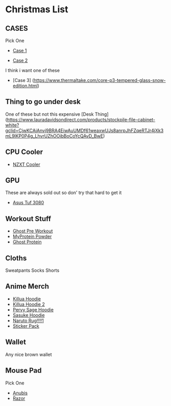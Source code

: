 # Christmas List

## CASES

Pick One
* [Case 1](https://www.corsair.com/us/en/Categories/Products/Cases/Mid-Tower-ATX-Cases/iCUE-220T-RGB-Airflow-Tempered-Glass-Mid-Tower-Smart-Case/p/CC-9011174-WW)

* [Case 2](https://www.corsair.com/us/en/Categories/Products/Cases/Mid-Tower-ATX-Cases/iCUE-4000X-RGB-Tempered-Glass-Mid-Tower-ATX-Case/p/CC-9011205-WW)

I think i want one of these

* [Case 3] (https://www.thermaltake.com/core-p3-tempered-glass-snow-edition.html)

## Thing to go under desk
One of these but not this expensive
[Desk Thing] (https://www.lauradavidsondirect.com/products/stockpile-file-cabinet-white?gclid=CjwKCAiAnvj9BRA4EiwAuUMDf61weaxwUJs8anrpJhFZqeRTJr4jXk3mL9lKP0P4g_LhvrUZhOOibBoCoYcQAvD_BwE)

## CPU Cooler
* [NZXT Cooler](https://www.nzxt.com/products/kraken-z63)

## GPU
These are always sold out so don' try that hard to get it
* [Asus Tuf 3080](https://www.newegg.com/asus-geforce-rtx-3080-tuf-rtx3080-10g-gaming/p/N82E16814126453)

## Workout Stuff
* [Ghost Pre Workout](https://www.ghostlifestyle.com/products/ghost-legend-x-sour-patch-kids?variant=28969454665802)
* [MyProtein Powder](https://us.myprotein.com/sports-nutrition/clear-whey-isolate/12095867.html)
* [Ghost Protein](https://www.ghostlifestyle.com/products/ghost-whey-x-chips-ahoy?variant=28799679397962)

## Cloths
Sweatpants
Socks
Shorts

## Anime Merch
* [Killua Hoodie](https://hypland.com/collections/hunter-x-hunter/products/hxh-killua-eyes-tie-dye-hoodie-tie-dye)
* [Killua Hoodie 2](https://hypland.com/collections/hunter-x-hunter/products/hxh-killua-eyes-tie-dye-hoodie-tie-dye)
* [Pervy Sage Hoodie](https://hypland.com/collections/naruto/products/naruto-jiraiya-chenille-hoodie-grey-tie-dye)
* [Sasuke Hoodie](https://hypland.com/collections/naruto/products/naruto-sasuke-chenille-hoodie-blue-tie-dye)
* [Naruto Rug!!!!1](https://hypland.com/collections/naruto/products/naruto-ramen-rug)
* [Sticker Pack](https://hypland.com/collections/accessories-1/products/naruto-akatsuki-cloud-sticker-pack)

## Wallet
Any nice brown wallet

## Mouse Pad
Pick One
* [Anubis](https://www.amazon.com/AnubisGX-Computer-Waterproof-Extended-Precision/dp/B07ZCN5ZRZ/ref=sr_1_4?dchild=1&gclid=CjwKCAiAtej9BRAvEiwA0UAWXmEl5QeZ6Kafa5CNErxSsjg4LWiOp9kHlblajEwPS1qdBZbUDDTmGhoCPtUQAvD_BwE&hvadid=320744743604&hvdev=c&hvlocphy=9031290&hvnetw=g&hvqmt=e&hvrand=18187570733844780670&hvtargid=kwd-447125411897&hydadcr=24656_9648981&keywords=white+rgb+mouse+pad&qid=1606111727&sr=8-4&tag=googhydr-20)
* [Razor](https://www.amazon.com/Razer-Goliathus-Extended-Chroma-Gaming/dp/B07SJ97NNF/ref=sr_1_5?dchild=1&gclid=CjwKCAiAtej9BRAvEiwA0UAWXmEl5QeZ6Kafa5CNErxSsjg4LWiOp9kHlblajEwPS1qdBZbUDDTmGhoCPtUQAvD_BwE&hvadid=320744743604&hvdev=c&hvlocphy=9031290&hvnetw=g&hvqmt=e&hvrand=18187570733844780670&hvtargid=kwd-447125411897&hydadcr=24656_9648981&keywords=white+rgb+mouse+pad&qid=1606111783&sr=8-5&tag=googhydr-20)
